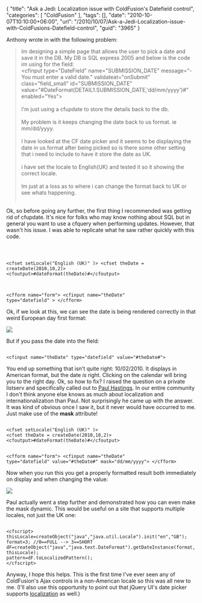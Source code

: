 {
	"title": "Ask a Jedi: Localization issue with ColdFusion's Datefield control",
	"categories": [
		"ColdFusion"
	],
	"tags": [],
	"date": "2010-10-07T10:10:00+06:00",
	"url": "/2010/10/07/Ask-a-Jedi-Localization-issue-with-ColdFusions-Datefield-control",
	"guid": "3965"
}

Anthony wrote in with the following problem:

<p/>

<blockquote>
Im designing a simple page that allows the user to pick a date and save it in the DB.
My DB is SQL express 2005 and below is the code im using for the field:<br/>
&lt;cfinput type="DateField" name="SUBMISSION_DATE" message="- You must enter a valid date." validateat="onSubmit" class="field_small" id="SUBMISSION_DATE" value="#DateFormat(DETAIL1.SUBMISSION_DATE,'dd/mm/yyyy')#" enabled="Yes"&gt;
<br/><br/>
I'm just using a cfupdate to store the details back to the db.
<br/><br/>
My problem is it keeps changing the date back to us format. ie mm/dd/yyyy.
<br/><br/>
I have looked at the CF date picker and it seems to be displaying the date in us format after being picked so is there some other setting that i need to include to have it store the date as UK.
<br/><br/>
i have set the locale to English(UK) and tested it so it showing the correct locale.
<br/><br/>
Im just at a loss as to where i can change the format back to UK or see whats happening.
<br/><br/>
</blockquote>
<!--more-->
<p/>

Ok, so before going any further, the first thing I recommended was getting rid of cfupdate. It's nice for folks who may know nothing about SQL but in general you want to use a cfquery when performing updates. However, that wasn't his issue. I was able to replicate what he saw rather quickly with this code.

<p/>

<code>

&lt;cfset setLocale("English (UK)" )&gt;
&lt;cfset theDate = createDate(2010,10,2)&gt;
&lt;cfoutput&gt;#dateFormat(theDate)#&lt;/cfoutput&gt;

&lt;cfform name="form"&gt;
	&lt;cfinput name="theDate" type="datefield" &gt;
&lt;/cfform&gt;
</code>

<p>

Ok, if we look at this, we can see the date is being rendered correctly in that weird European day first format:

<p/>

<img src="http://www.raymondcamden.com/images/screen13.png" />

<p/>

But if you pass the date into the field:

<p/>

<code>
&lt;cfinput name="theDate" type="datefield" value="#theDate#"&gt;
</code>

<p/>

You end up something that isn't quite right: 10/02/2010. It displays in American format, but the date <i>is</i> right. Clicking on the calendar will bring you to the right day. Ok, so how to fix? I raised the question on a private listserv and specifically called out to <a href="http://cfg11n.blogspot.com/">Paul Hastings</a>. In our entire community I don't think anyone else knows as much about localization and internationalization than Paul. Not surprisingly he came up with the answer. It was kind of obvious once I saw it, but it never would have occurred to me. Just make use of the <b>mask</b> attribute!

<p/>

<code>
&lt;cfset setLocale("English (UK)" )&gt;
&lt;cfset theDate = createDate(2010,10,2)&gt;
&lt;cfoutput&gt;#dateFormat(theDate)#&lt;/cfoutput&gt;

&lt;cfform name="form"&gt;
	&lt;cfinput name="theDate" type="datefield" value="#theDate#" mask="dd/mm/yyyy"&gt;
&lt;/cfform&gt;
</code>

<p/>

Now when you run this you get a properly formatted result both immediately on display and when changing the value:

<p/>

<img src="http://www.coldfusionjedi.com/images/screen14.png" />

<p/>

Paul actually went a step further and demonstrated how you can even make the mask dynamic. This would be useful on a site that supports multiple locales, not just the UK one:

<p/>

<code>
&lt;cfscript&gt;
thisLocale=createObject("java","java.util.Locale").init("en","GB");     
format=3; //0==FULL --&gt; 3==SHORT
dF=createObject("java","java.text.DateFormat").getDateInstance(format,thisLocale);
pattern=dF.toLocalizedPattern();        
&lt;/cfscript&gt;
</code>

<p/>

Anyway, I hope this helps. This is the first time I've ever seen any of ColdFusion's Ajax controls in a non-American locale so this was all new to me. (I'll also use this opportunity to point out that jQuery UI's date picker supports <a href="http://jqueryui.com/demos/datepicker/#localization">localization</a> as well.)